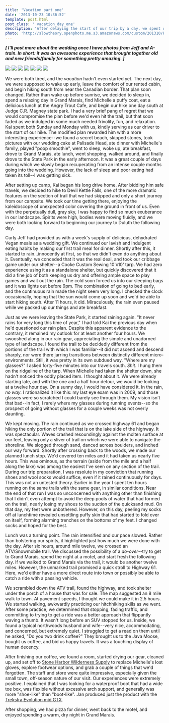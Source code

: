 ```yaml
---
title: 'Vacation part one'
date: '2013-10-23 10:36:52'
template: post.html
post_class: ' vacation_day_one'
description: 'After delaying the start of our trip by a day, we spent our first day trudging through the rain, losing things, and generally exhibiting an uncanny level of unpreparedness.'
photo: 'http://slowtheory.openphoto.me.s3.amazonaws.com/custom/201310/P1060450-6b37cb_350x250xCR.jpg'
---
```


__*[ I'll post more about the wedding once I have photos from Jeff and A-train. In short: it was an awesome experience that brought together old and new friends/family for something pretty amazing. ]*__

![](http://slowtheory.openphoto.me.s3.amazonaws.com/custom/201310/P1060397-10c903_450x450.jpg)
![](http://slowtheory.openphoto.me.s3.amazonaws.com/custom/201310/P1060428-6565c8_450x450.jpg)
![](http://slowtheory.openphoto.me.s3.amazonaws.com/custom/201310/P1060417-2e107e_800x800.jpg)
![](http://slowtheory.openphoto.me.s3.amazonaws.com/custom/201310/P1060439-67f3cf_600x600.jpg)
![](http://slowtheory.openphoto.me.s3.amazonaws.com/custom/201310/P1060431-41b3b4_450x450.jpg)
![](http://slowtheory.openphoto.me.s3.amazonaws.com/custom/201310/P1060450-6b37cb_450x450.jpg)
![](http://slowtheory.openphoto.me.s3.amazonaws.com/custom/201310/P1060453-3f7c19_450x450.jpg)

We were both tired, and the *vacation* hadn't even started yet. The next day, we were supposed to wake up early, leave the comfort of our rented cabin, and begin hiking south from near the Canadian border. That plan soon changed. Rather than wake up before sunrise, we decided to sleep in, spend a relaxing day in Grand Marais, find Michelle a puffy coat, eat a delicious lunch at the Angry Trout Cafe, and begin our hike one day south at Judge C.R. Magney state park. I had a very brief pang of regret that we would compromise the plan before we'd even hit the trail, but that soon faded as we indulged in some much needed frivolity, fun, and relaxation. Kai spent both Sunday and Monday with us, kindly serving as our driver to the start of our hike. The modified plan rewarded him with a more interesting experience--we found a secret beach, skipped stones, took pictures with our wedding cake at Palisade Head, ate dinner with Michelle's family, played "poop smoothie", went to sleep, woke up, ate breakfast, drove to Grand Marais, ate lunch, went shopping, walked around, and finally drove to the State Park in the early afternoon. It was a great couple of days during which we slowly began recuperating from an intense couple months going into the wedding. However, the lack of sleep and poor eating had taken its toll--I was getting sick.

After setting up camp, Kai began his long drive home. After bidding him safe travels, we decided to hike to Devil Kettle Falls, one of the more dramatic features on the section of trail that we had skipped and only a short journey from our campsite. We took our time getting there, enjoying the kaleidoscope of unexpected color covering the ground in front of us. Even with the perpetually dull, gray sky, I was happy to find so much exuberance in our landscape. Spirits were high, bodies were moving fluidly, and we were both looking forward to beginning our journey to Duluth the following day.

Curly Jeff had provided us with a week's supply of delicious, dehydrated Vegan meals as a wedding gift. We continued our lavish and indulgent eating habits by making our first trail meal for dinner. Shortly after this, it started to rain...innocently at first, so that we didn't even do anything about it. Eventually, we conceded that it was the real deal, and took our cribbage game under our shelter--a Cooke Custom Sewing 10'x10' tarp. We had zero experience using it as a standalone shelter, but quickly discovered that it did a fine job of both keeping us dry and offering ample space to play games and wait out the rain. The cold soon forced us into our sleeping bags and it was lights out before 9pm. The combination of going to bed early, and the continuous rain made the night seem very long. I checked the clock occasionally, hoping that the sun would come up soon and we'd be able to start hiking south. After 11 hours, it did. Miraculously, the rain even paused while we packed up our things and ate breakfast.

Just as we were leaving the State Park, it started raining again. "It never rains for very long this time of year," I had told Kai the previous day when he'd questioned our rain plan. Despite this apparent evidence to the contrary, it remained my outlook for at least another four hours. We swooshed along in our rain gear, appreciating the simple and unadorned type of landscape. I found the trail to be decidedly different from the portions of the trail with which I was familiar--it did not ascend and descend sharply, nor were there jarring transitions between distinctly different micro-environments. Still, it was pretty in its own subdued way. "Where are my glasses?" I asked forty-five minutes into our travels south. *Shit*. I hung them on the ridgeline of the tarp. When Michelle had taken the shelter down, she hadn't noticed the oddly placed item. I thought about it. We were already starting late, and with the one and a half hour detour, we would be looking at a twelve hour day. On a sunny day, I would have considered it. In the rain, *no way*. I rationalized it like this: my last eye exam was in 2009, and those glasses were so scratched I could barely see through them. My vision isn't that bad--in fact, I rarely where my glasses during running events--so the prospect of going without glasses for a couple weeks was not overly daunting.

We kept moving. The rain continued as we crossed highway 61 and began hiking the only portion of the trail that is on the lake side of the highway. It was spectacular. Waves crashed resoundingly against the molten surface at our feet, leaving only a sliver of trail on which we were able to navigate the shoreline. We slogged through sand, danced across boulders, and inched our way forward. Shortly after crossing back to the woods, we made our planned lunch stop. We'd covered ten miles and it had taken us nearly five hours. This was ominous, as the terrain (aside from the mile and a half along the lake) was among the easiest I've seen on any section of the trail. During our trip preparation, I was resolute in my conviction that running shoes and wool socks would suffice, even if it rained continuously for days. This was not an untested theory. Earlier in the year I spent ten hours running on the same trails with the same gear, in similar conditions. Near the end of that run I was so unconcerned with anything other than finishing that I didn't even attempt to avoid the deep pools of water that had formed on the trail, nearly losing my shoes to the suction of the quicksand mud. On that day, my feet were unbothered. However, on this day, peeling my socks off at lunchtime revealed unsettling puffy skin that had started to fold over on itself, forming alarming trenches on the bottoms of my feet. I changed socks and hoped for the best.

Lunch was a turning point. The rain intensified and our pace slowed. Rather than bolstering our spirits, it highlighted just how much we were done with the day. After six hours, around mile twelve, we crossed an ATV/Snowmobile trail. We discussed the possibility of a *do-over*--try to get to Grand Marais, spend the night at a motel, and start fresh the following day. If we walked to Grand Marais via the trail, it would be another twelve miles. However, the unmarked trail promised a quick stroll to Highway 61. Here, we'd either have a more direct route into town or possibly be able to catch a ride with a passing vehicle.

We scrambled down the ATV trail, found the highway, and took shelter under the porch of a house that was for sale. The map suggested an 8 mile walk to town. At pavement speeds, I thought we could make it in 2.5 hours. We started walking, awkwardly practicing our hitchhiking skills as we went. After some practice, we determined that stopping, facing traffic, and committing to trying to get a ride was a better approach that flippantly waving a thumb. It wasn't long before an SUV stopped for us. Inside, we found a typical northwoods husband and wife--very nice, accommodating, and concerned, but extremely quiet. I struggled to get a read on them until he asked, "Do you two drink coffee?" They brought us to the Java Moose, bought us coffee, and bid us happy travels. It was a touching display of human decency.

After finishing our coffee, we found a room, started drying our gear, cleaned up, and set off to [Stone Harbor Wilderness Supply](http://www.stoneharborws.com/) to replace Michelle's lost gloves, explore footwear options, and grab a couple of things that we'd forgotten. The staff and store were quite impressive, especially given the small town, off-season nature of our visit. Our experiences were extremely positive. I explained that I was looking for a waterproof boot that had a wide toe box, was flexible without excessive arch support, and generally was more "shoe-like" than "boot-like". Jan produced just the product with the [Trekstra Evolution mid GTX](http://www.trekstausa.com/p-31-mens-evolution-mid-gtx.aspx).

After shopping, we had pizza for dinner, went back to the motel, and enjoyed spending a warm, dry night in Grand Marais.